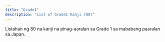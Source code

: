 ```yaml
---
title: "Grade1"
description: "List of Grade1 Kanji (80)"
---
```

Listahan ng 80 na kanji na pinag-aaralan sa Grade 1 sa mababang paaralan sa Japan.